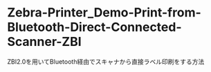 # Zebra-Printer_Demo-Print-from-Bluetooth-Direct-Connected-Scanner-ZBI
 ZBI2.0を用いてBluetooth経由でスキャナから直接ラベル印刷をする方法
